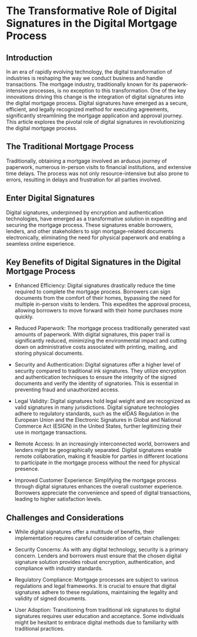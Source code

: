 # The Transformative Role of Digital Signatures in the Digital Mortgage Process

## Introduction
In an era of rapidly evolving technology, the digital transformation of industries is reshaping the way we conduct business and handle transactions. The mortgage industry, traditionally known for its paperwork-intensive processes, is no exception to this transformation. One of the key innovations driving this change is the integration of digital signatures into the digital mortgage process. Digital signatures have emerged as a secure, efficient, and legally recognized method for executing agreements, significantly streamlining the mortgage application and approval journey. This article explores the pivotal role of digital signatures in revolutionizing the digital mortgage process.

## The Traditional Mortgage Process
Traditionally, obtaining a mortgage involved an arduous journey of paperwork, numerous in-person visits to financial institutions, and extensive time delays. The process was not only resource-intensive but also prone to errors, resulting in delays and frustration for all parties involved.

## Enter Digital Signatures
Digital signatures, underpinned by encryption and authentication technologies, have emerged as a transformative solution in expediting and securing the mortgage process. These signatures enable borrowers, lenders, and other stakeholders to sign mortgage-related documents electronically, eliminating the need for physical paperwork and enabling a seamless online experience.


## Key Benefits of Digital Signatures in the Digital Mortgage Process

- Enhanced Efficiency: Digital signatures drastically reduce the time required to complete the mortgage process. Borrowers can sign documents from the comfort of their homes, bypassing the need for multiple in-person visits to lenders. This expedites the approval process, allowing borrowers to move forward with their home purchases more quickly.

- Reduced Paperwork: The mortgage process traditionally generated vast amounts of paperwork. With digital signatures, this paper trail is significantly reduced, minimizing the environmental impact and cutting down on administrative costs associated with printing, mailing, and storing physical documents.

- Security and Authentication: Digital signatures offer a higher level of security compared to traditional ink signatures. They utilize encryption and authentication techniques to ensure the integrity of the signed documents and verify the identity of signatories. This is essential in preventing fraud and unauthorized access.

- Legal Validity: Digital signatures hold legal weight and are recognized as valid signatures in many jurisdictions. Digital signature technologies adhere to regulatory standards, such as the eIDAS Regulation in the European Union and the Electronic Signatures in Global and National Commerce Act (ESIGN) in the United States, further legitimizing their use in mortgage transactions.

- Remote Access: In an increasingly interconnected world, borrowers and lenders might be geographically separated. Digital signatures enable remote collaboration, making it feasible for parties in different locations to participate in the mortgage process without the need for physical presence.

- Improved Customer Experience: Simplifying the mortgage process through digital signatures enhances the overall customer experience. Borrowers appreciate the convenience and speed of digital transactions, leading to higher satisfaction levels.

## Challenges and Considerations

- While digital signatures offer a multitude of benefits, their implementation requires careful consideration of certain challenges:

- Security Concerns: As with any digital technology, security is a primary concern. Lenders and borrowers must ensure that the chosen digital signature solution provides robust encryption, authentication, and compliance with industry standards.

- Regulatory Compliance: Mortgage processes are subject to various regulations and legal frameworks. It is crucial to ensure that digital signatures adhere to these regulations, maintaining the legality and validity of signed documents.

- User Adoption: Transitioning from traditional ink signatures to digital signatures requires user education and acceptance. Some individuals might be hesitant to embrace digital methods due to familiarity with traditional practices.
